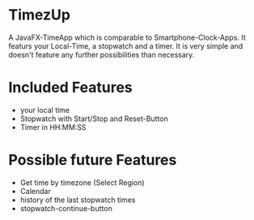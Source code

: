 # TimezUp
A JavaFX-TimeApp which is comparable to Smartphone-Clock-Apps. It featurs your Local-Time, a stopwatch and a timer. It is very simple and doesn't feature any further possibilities than necessary.

# Included Features
- your local time
- Stopwatch with Start/Stop and Reset-Button
- Timer in HH:MM:SS

# Possible future Features
- Get time by timezone (Select Region)
- Calendar
- history of the last stopwatch times
- stopwatch-continue-button
